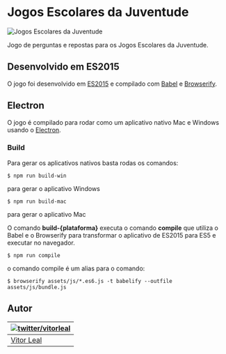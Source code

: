 # Jogos Escolares da Juventude

![Jogos Escolares da Juventude](http://i.imgur.com/PFhF0Bp.gif)

Jogo de perguntas e repostas para os Jogos Escolares da Juventude.


## Desenvolvido em ES2015

O jogo foi desenvolvido em [ES2015](https://babeljs.io/docs/learn-es2015/) e compilado com [Babel](https://babeljs.io/) e [Browserify](http://browserify.org/).


## Electron

O jogo é compilado para rodar como um aplicativo nativo Mac e Windows usando o [Electron](http://electron.atom.io/).


### Build

Para gerar os aplicativos nativos basta rodas os comandos:

```
$ npm run build-win
```
para gerar o aplicativo Windows


```
$ npm run build-mac
```
para gerar o aplicativo Mac


O comando **build-{plataforma}** executa o comando **compile** que utiliza o Babel e o Browserify para transformar o aplicativo de ES2015 para ES5 e executar no navegador.

```
$ npm run compile
```
o comando compile é um alias para o comando:

```
$ browserify assets/js/*.es6.js -t babelify --outfile assets/js/bundle.js
```


## Autor

| [![twitter/vitorleal](http://gravatar.com/avatar/e133221d7fbc0dee159dca127d2f6f00?s=80)](http://twitter.com/vitorleal "Follow @vitorleal on Twitter") |
|---|
| [Vitor Leal](http://vitorleal.com) |
